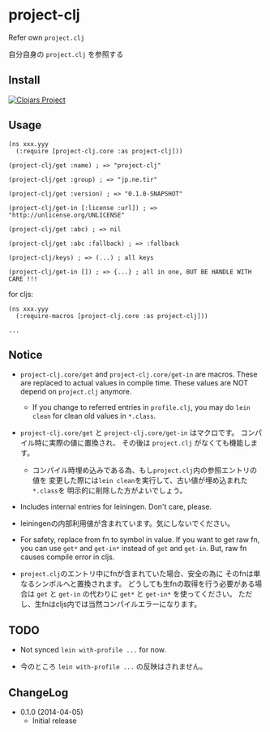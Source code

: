 # project-clj

Refer own `project.clj`

自分自身の `project.clj` を参照する


## Install

[![Clojars Project](http://clojars.org/jp.ne.tir/project-clj/latest-version.svg)](http://clojars.org/jp.ne.tir/project-clj)


## Usage

~~~
(ns xxx.yyy
  (:require [project-clj.core :as project-clj]))

(project-clj/get :name) ; => "project-clj"

(project-clj/get :group) ; => "jp.ne.tir"

(project-clj/get :version) ; => "0.1.0-SNAPSHOT"

(project-clj/get-in [:license :url]) ; => "http://unlicense.org/UNLICENSE"

(project-clj/get :abc) ; => nil

(project-clj/get :abc :fallback) ; => :fallback

(project-clj/keys) ; => (...) ; all keys

(project-clj/get-in []) ; => {...} ; all in one, BUT BE HANDLE WITH CARE !!!

~~~

for cljs:

~~~
(ns xxx.yyy
  (:require-macros [project-clj.core :as project-clj]))

...
~~~


## Notice

- `project-clj.core/get` and `project-clj.core/get-in` are macros.
  These are replaced to actual values in compile time.
  These values are NOT depend on `project.clj` anymore.
  - If you change to referred entries in `profile.clj`,
    you may do `lein clean` for clean old values in `*.class`.

- `project-clj.core/get` と `project-clj.core/get-in` はマクロです。
  コンパイル時に実際の値に置換され、
  その後は `project.clj` がなくても機能します。
  - コンパイル時埋め込みである為、もし`project.clj`内の参照エントリの値を
    変更した際には`lein clean`を実行して、古い値が埋め込まれた`*.class`を
    明示的に削除した方がよいでしょう。

- Includes internal entries for leiningen. Don't care, please.

- leiningenの内部利用値が含まれています。気にしないでください。

- For safety, replace from fn to symbol in value.
  If you want to get raw fn,
  you can use `get*` and `get-in*` instead of `get` and `get-in`.
  But, raw fn causes compile error in cljs.

- `project.clj`のエントリ中にfnが含まれていた場合、安全の為に
  そのfnは単なるシンボルへと置換されます。
  どうしても生fnの取得を行う必要がある場合は `get` と `get-in` の代わりに
  `get*` と `get-in*` を使ってください。
  ただし、生fnはcljs内では当然コンパイルエラーになります。


## TODO

- Not synced `lein with-profile ...` for now.

- 今のところ `lein with-profile ...` の反映はされません。


## ChangeLog

- 0.1.0 (2014-04-05)
    - Initial release





